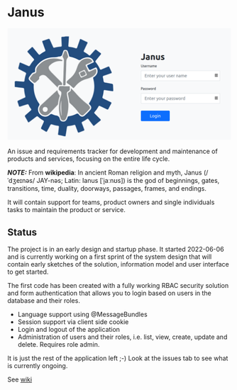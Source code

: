 # Janus

![Janus login page](/documentation/login.png)

An issue and requirements tracker for development and maintenance of products and services, focusing on the entire life cycle.

**_NOTE:_** From **wikipedia**: In ancient Roman religion and myth, Janus (/ˈdʒeɪnəs/ JAY-nəs; Latin: Ianus [ˈi̯aːnʊs]) is the god of beginnings, gates, transitions, time, duality, doorways, passages, frames, and endings.

It will contain support for teams, product owners and single individuals tasks to maintain the product or service.

## Status
The project is in an early design and startup phase. It started 2022-06-06 and is currently working on a first sprint of the system design that will contain early sketches of the solution, information model and user interface to get started.

The first code has been created with a fully working RBAC security solution and form authentication that allows you to login based on users in the database and their roles.

* Language support using @MessageBundles
* Session support via client side cookie
* Login and logout of the application
* Administration of users and their roles, i.e. list, view, create, update and delete. Requires role admin.

It is just the rest of the application left ;-) Look at the issues tab to see what is currently ongoing.

See [wiki](https://github.com/dnulnets/janus/wiki/)
